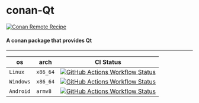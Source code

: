 # conan-Qt

[![Conan Remote Recipe](https://img.shields.io/badge/dynamic/json?url=https%3A%2F%2Fapi.github.com%2Frepos%2FPrivatehive%2Fconan-Qt%2Fproperties%2Fvalues&query=%24%5B0%5D.value&style=flat&logo=conan&label=conan&color=%232980b9)](https://conan.privatehive.de/ui/repos/tree/General/public-conan/de.privatehive/qt) 

#### A conan package that provides Qt

---

| os        | arch     | CI Status                                                                                                                                                                                                                                                 |
| --------- | -------- | --------------------------------------------------------------------------------------------------------------------------------------------------------------------------------------------------------------------------------------------------------- |
| `Linux`   | `x86_64` | [![GitHub Actions Workflow Status](https://img.shields.io/github/actions/workflow/status/Privatehive/conan-Qt/main.yml?branch=master&style=flat&logo=github&label=create+package)](https://github.com/Privatehive/conan-Qt/actions?query=branch%3Amaster) |
| `Windows` | `x86_64` | [![GitHub Actions Workflow Status](https://img.shields.io/github/actions/workflow/status/Privatehive/conan-Qt/main.yml?branch=master&style=flat&logo=github&label=create+package)](https://github.com/Privatehive/conan-Qt/actions?query=branch%3Amaster) |
| `Android` | `armv8`  | [![GitHub Actions Workflow Status](https://img.shields.io/github/actions/workflow/status/Privatehive/conan-Qt/main.yml?branch=master&style=flat&logo=github&label=create+package)](https://github.com/Privatehive/conan-Qt/actions?query=branch%3Amaster) |
